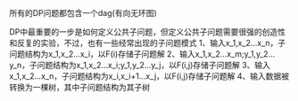 所有的DP问题都包含一个dag(有向无环图)

DP中最重要的一步是如何定义公共子问题，但定义公共子问题需要很强的创造性和反复的实验，不过，也有一些经常出现的子问题模式
  1、输入x_1,x_2…x_n，子问题结构为x_1,x_2…x_i，以F(i)存储子问题解
	2、输入x_1,x_2…x_m;y_1,y_2…y_n，子问题结构为x_1,x_2…x_i;y_1,y_2…y_j，以F(i,j)存储子问题解
	3、输入x_1,x_2…x_n，子问题结构为x_i,x_i+1…x_j，以F(i,j)存储子问题解
	4、输入数据被转换为一棵树，其中子问题结构为其子树